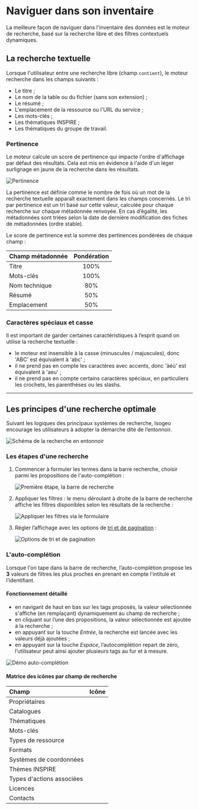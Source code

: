 # Naviguer dans son inventaire

La meilleure façon de naviguer dans l&apos;inventaire des données est le moteur de recherche, basé sur la recherche libre et des filtres contextuels dynamiques.

## La recherche textuelle

Lorsque l&apos;utilisateur entre une recherche libre (champ `contient`), le moteur recherche dans les champs suivants :

* Le titre ;
* Le nom de la table ou du fichier (sans son extension) ;
* Le résumé ;
* L'emplacement de la ressource ou l'URL du service ;
* Les mots-clés ;
* Les thématiques INSPIRE ;
* Les thématiques du groupe de travail.

### Pertinence <i class="fa fa-star fa-fw"></i>

Le moteur calcule un score de pertinence qui impacte l&apos;ordre d&apos;affichage par défaut des résultats. Cela est mis en évidence à l&apos;aide d&apos;un léger surlignage en jaune de la recherche dans les résultats.

![Pertinence](/assets/search_relevance_prescription.png "Mise en évidence des mots recherchés dans l&apos;affichage des résultats")

La pertinence est définie comme le nombre de fois où un mot de la recherche textuelle apparaît exactement dans les champs concernés. Le tri par pertinence est un tri basé sur cette valeur, calculée pour chaque recherche sur chaque métadonnée renvoyée. En cas d’égalité, les métadonnées sont triées selon la date de dernière modification des fiches de métadonnées (ordre stable).

Le score de pertinence est la somme des pertinences pondérées de chaque champ :

| Champ métadonnée | Pondération |
| :--------------- | :---------: |
| Titre            | 100%        |
| Mots-clés        | 100%        |
| Nom technique    | 80%         |
| Résumé           | 50%         |
| Emplacement      | 50%         |

### Caractères spéciaux et casse

Il est important de garder certaines caractéristiques à l’esprit quand on utilise la recherche textuelle :

* le moteur  est insensible à la casse (minuscules / majuscules), donc &apos;ABC&apos; est équivalent à &apos;abc&apos; ;
* il ne prend pas en compte les caractères avec accents, donc &apos;àéù&apos; est équivalent à &apos;aeu&apos; ;
* il ne prend pas en compte certains caractères spéciaux, en particuliers les crochets, les parenthèses ou les slashs.

___________

## Les principes d&apos;une recherche optimale

Suivant les logiques des principaux systèmes de recherche, Isogeo encourage les utilisateurs à adopter la démarche dite de l’entonnoir.

![Schéma de la recherche en entonnoir](/assets/all_search_schema.png "Chercher les données dans Isogeo")

### Les étapes d&apos;une recherche

1. Commencer à formuler les termes dans la barre recherche, choisir parmi les propositions de l&apos;auto-complétion :

    ![Première étape, la barre de recherche](/assets/search_bar_submersion.png "Commencer par taper les termes de la recherche")

2. Appliquer les filtres : le menu déroulant à droite de la barre de recherche affiche les filtres disponibles selon les résultats de la recherche :

    ![Appliquer les filtres via le formulaire](/assets/search_bar_filters_submersion.png "Filtrer sur les différents critères disponibles")

3. Régler l’affichage avec les options de [tri et de pagination](../../settings/inventory.html#linterface) :

    ![Options de tri et de pagination](/assets/inv_ordering_pagination_options.png "Trier et régler la pagination")

### L&apos;auto-complétion

Lorsque l&apos;on tape dans la barre de recherche, l’auto-complétion propose les **3** valeurs de filtres les plus proches en prenant en compte l&apos;intitulé et l’identifiant.

#### Fonctionnement détaillé

* en navigant de haut en bas sur les tags proposés, la valeur sélectionnée s&apos;affiche (en remplaçant) dynamiquement au champ de recherche ;
* en cliquant sur l’une des propositions, la valeur sélectionnée est ajoutée à la recherche ;
* en appuyant sur la touche *Entrée*, la recherche est lancée avec les valeurs déjà ajoutées ;
* en appuyant sur la touche *Espace*, l’autocomplétion repart de zéro, l’utilisateur peut ainsi ajouter plusieurs tags au fur et à mesure.

![Démo auto-complétion](/assets/search_bar_autocompletion.gif "L&apos;auto-complétion permet de gagner du temps lors de la recherche")

#### Matrice des icônes par champ de recherche

| Champ                     | Icône                             |
| :------------------------ | :-------------------------------: |
| Propriétaires             | <i class="fa fa-users"></i>       |
| Catalogues                | <i class="fa fa-book"></i>        |
| Thématiques               | <i class="fa fa-paperclip"></i>   |
| Mots-clés                 | <i class="fa fa-tag"></i>         |
| Types de ressource        | <i class="fa fa-asterisk"></i>    |
| Formats                   | <i class="fa fa-cube"></i>        |
| Systèmes de coordonnées   | <i class="fa fa-globe"></i>       |
| Thèmes INSPIRE            | <i class="fa fa-leaf"></i>        |
| Types d&apos;actions associées | <i class="fa fa-play"></i>        |
| Licences                  | <i class="fa fa-gavel"></i>       |
| Contacts                  | <i class="fa fa-phone"></i>       |
